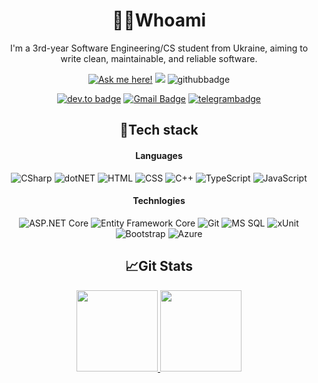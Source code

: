 <div align=center>
  
👨‍💻Whoami
============================================================================================================================
  
I'm a 3rd-year Software Engineering/CS student from Ukraine, aiming to write clean, maintainable, and reliable software.
  
[![Ask me here!](https://img.shields.io/badge/Ask_Me_Anything-yellow?style=flat)](https://github.com/aldecode/aldecode/issues/new)
![](https://komarev.com/ghpvc/?username=aldecode&color=brightgreen&style=flat)
![githubbadge](https://img.shields.io/github/followers/aldecode?style=social)

[![dev.to badge](https://img.shields.io/badge/-nikitareshetnik-%230177B5?style=flat&logo=linkedin)](https://www.linkedin.com/in/nikitareshetnik/)
[![Gmail Badge](https://img.shields.io/badge/-Gmail-c14438?style=flat&logo=Gmail&logoColor=white&link=mailto:reshetnik.nikita@gmail.com)](mailto:reshetnik.nikita@gmail.com)
[![telegrambadge](https://img.shields.io/badge/Telegram-2CA5E0?style=flat&logo=telegram&logoColor=white)](https://telegram.im/@reshetnigram)
  


🔧Tech stack 
------------------------------------------------------------------------------------------------------------------------------

#### Languages

![CSharp](https://img.shields.io/badge/-CSharp-fff?&logo=c-sharp&logoColor=blue)
![dotNET](https://img.shields.io/badge/.NET-fff?&logo=.net&logoColor=5C2D91)
![HTML](https://img.shields.io/badge/-HTML-fff?&logo=HTML5)
![CSS](https://img.shields.io/badge/-CSS-fff?&logo=CSS3&logoColor=blue)
![C++](https://img.shields.io/badge/-C++-fff?&logo=c%2b%2b&logoColor=00599C)
![TypeScript](https://img.shields.io/badge/-TypeScript-fff?&logo=TypeScript&logoColor=007ACC)
![JavaScript](https://img.shields.io/badge/-JavaScript-fff?&logo=JavaScript&logoColor=ddc508)
  
  
#### Technlogies
  
![ASP.NET Core](https://img.shields.io/badge/-ASP.NET%20Core-fff?style=flat&logo=.net&logoColor=blue)
![Entity Framework Core](https://img.shields.io/badge/-Entity_Framework_Core-fff?style=flat&logo=Microsoft&logoColor=0078D7)
![Git](https://img.shields.io/badge/-Git-fff?style=flat&logo=git)
![MS SQL](https://img.shields.io/badge/Microsoft_SQL_Server-fff?style=flat&logo=microsoft-sql-server&logoColor=red)
![xUnit](https://img.shields.io/badge/-xUnit-fff?style=flat&logo=xunit&logoColor=blue)
![Bootstrap](https://img.shields.io/badge/-Bootstrap-fff?style=flat&logo=bootstrap&logoColor=563D7C)
![Azure](https://img.shields.io/badge/-Azure-fff?&logo=Microsoft-Azure&logoColor=blue)

  
📈Git Stats 
------------------------------------------------------------------------------------------------------------------------------------------------------------

  <a href="https://gitstats.me/aldecode" align=center >
  <img height="130px" src="https://github-readme-stats.vercel.app/api?username=aldecode&show_icons=true&theme=nord&hide_title=true&hide=contribs,issues&include_all_commits=true&count_private=true&hide_border=true" />
  <img height="130px" src="https://github-readme-stats.vercel.app/api/top-langs/?username=aldecode&layout=compact&exclude_repo=WebResume&hide=,&theme=nord&hide_border=true" /> 
</a>  
  
</div>
